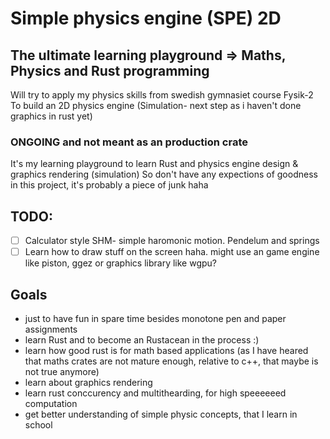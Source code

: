 # Simple physics engine (SPE) 2D
## The ultimate learning playground => Maths, Physics and Rust programming
Will try to apply my physics skills from swedish gymnasiet course Fysik-2
To build an 2D physics engine (Simulation- next step as i haven't done graphics in rust yet)

### ONGOING and not meant as an production crate
It's my learning playground to learn Rust and physics engine design & graphics rendering (simulation)
So don't have any expections of goodness in this project, it's probably a piece of junk haha

## TODO:
- [ ] Calculator style SHM- simple haromonic motion. Pendelum and springs 
- [ ] Learn how to draw stuff on the screen haha. might use an game engine like piston, ggez or graphics library like wgpu?

## Goals
* just to have fun in spare time besides monotone pen and paper assignments
* learn Rust and to become an Rustacean  in the process :)
* learn how good rust is for math based applications (as I have heared that maths crates are not mature enough, 
relative to c++, that maybe is not true anymore)
* learn about graphics rendering 
* learn rust conccurency and multithearding, for high speeeeeed computation
* get better understanding of simple physic concepts, that I learn in school



